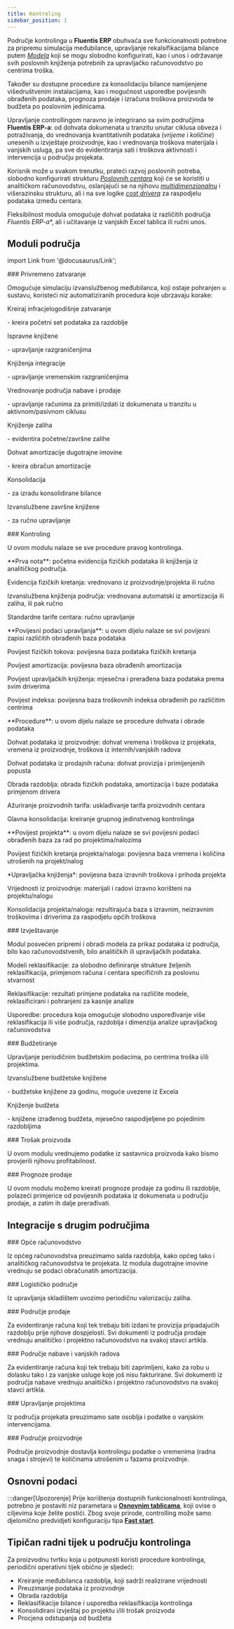 ```yaml
---
title: Kontroling
sidebar_position: 1
---
```


Područje kontrolinga u **Fluentis ERP** obuhvaća sve funkcionalnosti potrebne za pripremu simulacija međubilance, upravljanje rekalsifikacijama bilance putem [*Modela*](/docs/controlling/reclassifications/create-reclassification-model) koji se mogu slobodno konfigurirati, kao i unos i održavanje svih poslovnih knjiženja potrebnih za upravljačko računovodstvo po centrima troška.

Također su dostupne procedure za konsolidaciju bilance namijenjene višedruštvenim instalacijama, kao i mogućnost usporedbe povijesnih obrađenih podataka, prognoza prodaje i izračuna troškova proizvoda te budžeta po poslovnim jedinicama.

Upravljanje controllingom naravno je integrirano sa svim područjima **Fluentis ERP-a**: od dohvata dokumenata u tranzitu unutar ciklusa obveza i potraživanja, do vrednovanja kvantitativnih podataka (*vrijeme* i *količine*) unesenih u izvještaje proizvodnje, kao i vrednovanja troškova materijala i vanjskih usluga, pa sve do evidentiranja sati i troškova aktivnosti i intervencija u području projekata.

Korisnik može u svakom trenutku, prateći razvoj poslovnih potreba, slobodno konfigurirati strukturu [*Poslovnih centara*](/docs/controlling/controlling-parametrization/controlling-specific-settings/cost-centers) koji će se koristiti u analitičkom računovodstvu, oslanjajući se na njihovu [*multidimenzionalnu*](/docs/controlling/controlling-parametrization/controlling-specific-settings/dimension) i višerazinsku strukturu, ali i na sve logike [*cost drivera*](/docs/controlling/controlling-parametrization/controlling-specific-settings/cost-drivers) za raspodjelu podataka između centara.

Fleksibilnost modula omogućuje dohvat podataka iz različitih područja *Fluentis ERP-a**, ali i učitavanje iz vanjskih Excel tablica ili ručni unos.

## Moduli područja

import Link from '@docusaurus/Link';

<div className="cardContainer">
    <div className="card">
###     <Link to="/docs/controlling/mid-year-closures/general-overview">Privremeno zatvaranje</Link>
        <p>Omogućuje simulaciju izvanslužbenog međubilanca, koji ostaje pohranjen u sustavu, koristeći niz automatiziranih procedura koje ubrzavaju korake:</p>
            <p><Link to="/docs/controlling/mid-year-closures/create-mid-year-closures-intro" className="bold-link">Kreiraj infracjelogodišnje zatvaranje</Link></p>
            <p>- kreira početni set podataka za razdoblje</p>
            <p><Link to="/docs/controlling/mid-year-closures/procedures/adjusting-entry" className="bold-link">Ispravne knjižene</Link></p>
            <p>- upravljanje razgraničenjima</p>
            <p><Link to="/docs/controlling/mid-year-closures/procedures/integration-records" className="bold-link">Knjiženja integracije</Link></p>
            <p>- upravljanje vremenskim razgraničenjima</p>
            <p><Link to="/docs/controlling/mid-year-closures/procedures/purchase-and-sales-area-valorization" className="bold-link">Vrednovanje područja nabave i prodaje</Link></p>
            <p>- upravljanje računima za primiti/izdati iz dokumenata u tranzitu u aktivnom/pasivnom ciklusu</p>
            <p><Link to="/docs/controlling/mid-year-closures/procedures/warehouse-oddments" className="bold-link">Knjiženje zaliha</Link></p>
            <p>- evidentira početne/završne zalihe</p>
            <p><Link to="/docs/controlling/mid-year-closures/procedures/fixed-assets-depreciation-retrieve" className="bold-link">Dohvat amortizacije dugotrajne imovine</Link></p>
            <p>- kreira obračun amortizacije</p>
            <p><Link to="/docs/controlling/mid-year-closures/procedures/consolidation" className="bold-link">Konsolidacija</Link></p>
            <p>- za izradu konsolidirane bilance</p>
            <p><Link to="/docs/controlling/mid-year-closures/search-off-balance-sheet-records" className="bold-link">Izvanslužbene završne knjižene</Link></p>
            <p>- za ručno upravljanje</p>
    </div>
<div className="card">
###     <Link to="/docs/controlling/controlling-recordings/controlling-recording-intro">Kontroling</Link>
        <p>U ovom modulu nalaze se sve procedure pravog kontrolinga.</p>
        <p>**Prva nota**: početna evidencija fizičkih podataka ili knjiženja iz analitičkog područja.</p>
        <p><Link to="/docs/controlling/controlling-recordings/first-note/recording-physical-movements" className="bold-link">Evidencija fizičkih kretanja</Link>: vrednovano iz proizvodnje/projekta ili ručno</p>
        <p><Link to="/docs/controlling/controlling-recordings/first-note/extra-accounting-records-of-area" className="bold-link">Izvanslužbena knjiženja područja</Link>: vrednovana automatski iz amortizacija ili zaliha, ili pak ručno</p>
        <p><Link to="/docs/controlling/controlling-recordings/first-note/corporate-centers-std-rates" className="bold-link">Standardne tarife centara</Link>: ručno upravljanje</p>
        <p>**Povijesni podaci upravljanja**: u ovom dijelu nalaze se svi povijesni zapisi različitih obrađenih baza podataka</p>
        <p><Link to="/docs/controlling/controlling-recordings/history/physical-flux-history" className="bold-link">Povijest fizičkih tokova</Link>: povijesna baza podataka fizičkih kretanja</p>
        <p><Link to="/docs/controlling/controlling-recordings/history/depreciation-history" className="bold-link">Povijest amortizacija</Link>: povijesna baza obrađenih amortizacija</p>
        <p><Link to="/docs/controlling/controlling-recordings/history/recording-history" className="bold-link">Povijest upravljačkih knjiženja</Link>: mjesečna i prerađena baza podataka prema svim driverima</p>
        <p><Link to="/docs/controlling/controlling-recordings/history/index-history" className="bold-link">Povijest indeksa</Link>: povijesna baza troškovnih indeksa obrađenih po različitim centrima</p>
        <p>**Procedure**: u ovom dijelu nalaze se procedure dohvata i obrade podataka</p>
        <p><Link to="/docs/controlling/controlling-recordings/procedure/recovery-of-production-data" className="bold-link">Dohvat podataka iz proizvodnje</Link>: dohvat vremena i troškova iz projekata, vremena iz proizvodnje, troškova iz internih/vanjskih radova</p>
        <p><Link to="/docs/controlling/controlling-recordings/procedure/recovery-of-sales-invoice" className="bold-link">Dohvat podataka iz prodajnih računa</Link>: dohvat provizija i primijenjenih popusta</p>
        <p><Link to="/docs/controlling/controlling-recordings/procedure/period-processing" className="bold-link">Obrada razdoblja</Link>: obrada fizičkih podataka, amortizacija i baze podataka primjenom drivera</p>
        <p><Link to="/docs/controlling/controlling-recordings/procedure/alignment-production-indexes" className="bold-link">Ažuriranje proizvodnih tarifa</Link>: usklađivanje tarifa proizvodnih centara</p>
        <p><Link to="/docs/controlling/controlling-recordings/procedure/master-consolidation" className="bold-link">Glavna konsolidacija</Link>: kreiranje grupnog jedinstvenog kontrolinga</p>
        <p>**Povijest projekta**: u ovom dijelu nalaze se svi povijesni podaci obrađenih baza za rad po projektima/nalozima</p>
        <p><Link to="/docs/controlling/controlling-recordings/project-history/project-physical-history" className="bold-link">Povijest fizičkih kretanja projekta/naloga</Link>: povijesna baza vremena i količina utrošenih na projekt/nalog</p>
        <p><Link to="/docs/controlling/controlling-recordings/project-history/recording-project-history" className="bold-link">*Upravljačka knjiženja*</Link>: povijesna baza izravnih troškova i prihoda projekta</p>
        <p><Link to="/docs/controlling/controlling-recordings/project-history/production-values" className="bold-link">Vrijednosti iz proizvodnje</Link>: materijali i radovi izravno korišteni na projektu/nalogu</p>
        <p><Link to="/docs/controlling/controlling-recordings/project-history/project-consolidation" className="bold-link">Konsolidacija projekta/naloga</Link>: rezultirajuća baza s izravnim, neizravnim troškovima i driverima za raspodjelu općih troškova</p>
    </div>
</div>
<div className="cardContainer">
    <div className="card">
###     <Link to="/docs/controlling/reclassifications/reclassification-overview">Izvještavanje</Link>
        <p>Modul posvećen pripremi i obradi modela za prikaz podataka iz područja, bilo kao računovodstvenih, bilo analitičkih ili upravljačkih podataka.</p>
        <p><Link to="/docs/controlling/reclassifications/create-reclassification-model" className="bold-link">Modeli reklasifikacije</Link>: za slobodno definiranje strukture željenih reklasifikacija, primjenom računa i centara specifičnih za poslovnu stvarnost</p>
        <p><Link to="/docs/controlling/reclassifications/reclassifications-management" className="bold-link">Reklasifikacije</Link>: rezultati primjene podataka na različite modele, reklasificirani i pohranjeni za kasnije analize</p>
        <p><Link to="/docs/controlling/reclassifications/comparations" className="bold-link">Usporedbe</Link>: procedura koja omogućuje slobodno uspoređivanje više reklasifikacija ili više područja, razdoblja i dimenzija analize upravljačkog računovodstva</p>
    </div>
    <div className="card">
###     <Link to="/docs/controlling/budget/general-overview">Budžetiranje</Link>
        <p>Upravljanje periodičnim budžetskim podacima, po centrima troška i/ili projektima.</p>
        <p><Link to="/docs/controlling/budget/offbalance-records-search" className="bold-link">Izvanslužbene budžetske knjižene</Link></p>
        <p>- budžetske knjižene za godinu, moguće uvezene iz Excela</p>
        <p><Link to="/docs/controlling/budget/budgeting-records-search" className="bold-link">Knjiženje budžeta</Link></p>
        <p>- knjižene izrađenog budžeta, mjesečno raspodijeljene po pojedinim razdobljima</p>
    </div>
</div>
<div className="cardContainer">
    <div className="card">
###     <Link to="/docs/controlling/cost-calculation/product-cost-intro">Trošak proizvoda</Link>
        <p>U ovom modulu vrednujemo podatke iz sastavnica proizvoda kako bismo provjerili njihovu profitabilnost.</p>
    </div>
    <div className="card">
###     <Link to="/docs/controlling/sales-forecast/sales-forecast-intro">Prognoze prodaje</Link>
        <p>U ovom modulu možemo kreirati prognoze prodaje za godinu ili razdoblje, polazeći primjerice od povijesnih podataka iz dokumenata u području prodaje, a zatim ih dalje prerađivati.</p>
    </div>
</div>

## Integracije s drugim područjima
<div className="cardContainer">
    <div className="card">
###     <Link to="/docs/finance-area/finance-intro">Opće računovodstvo</Link>
        <p>Iz općeg računovodstva preuzimamo salda razdoblja, kako općeg tako i analitičkog računovodstva te projekata. Iz modula dugotrajne imovine vrednuju se podaci obračunatih amortizacija.</p>
    </div>
    <div className="card">
###     <Link to="/docs/logistics/logistics-intro">Logističko područje</Link>
        <p>Iz upravljanja skladištem uvozimo periodičnu valorizaciju zaliha.</p>
    </div>
</div>
<div className="cardContainer">
    <div className="card">
###     <Link to="/docs/sales/sales-intro">Područje prodaje</Link>
        <p>Za evidentiranje računa koji tek trebaju biti izdani te provizija pripadajućih razdoblju prije njihove dospjelosti. Svi dokumenti iz područja prodaje vrednuju analitičko i projektno računovodstvo na svakoj stavci artikla.</p>
    </div>
    <div className="card">
###     <Link to="/docs/purchase/purchases-intro">Područje nabave i vanjskih radova</Link>
        <p>Za evidentiranje računa koji tek trebaju biti zaprimljeni, kako za robu u dolasku tako i za vanjske usluge koje još nisu fakturirane. Svi dokumenti iz područja nabave vrednuju analitičko i projektno računovodstvo na svakoj stavci artikla.</p>
    </div>
</div>
<div className="cardContainer">
    <div className="card">
###     <Link to="/docs/project-management/project-management-intro">Upravljanje projektima</Link>
        <p>Iz područja projekata preuzimamo sate osoblja i podatke o vanjskim intervencijama.</p>
    </div>
    <div className="card">
###     <Link to="/docs/production/production-intro">Područje proizvodnje</Link>
        <p>Područje proizvodnje dostavlja kontrolingu podatke o vremenima (radna snaga i strojevi) te količinama utrošenim u fazama proizvodnje.</p>
    </div>
</div>

## Osnovni podaci
:::danger[Upozorenje]
Prije korištenja dostupnih funkcionalnosti kontrolinga, potrebno je postaviti niz parametara u [**Osnovnim tablicama**](/docs/controlling/controlling-parametrization/general-overview), koji ovise o ciljevima koje želite postići. Zbog svoje prirode, controlling može samo djelomično predvidjeti konfiguraciju tipa [**Fast start**](/docs/guide/fast-start).

## Tipičan radni tijek u području kontrolinga
Za proizvodnu tvrtku koja u potpunosti koristi procedure kontrolinga, periodični operativni tijek obično je sljedeći:
- Kreiranje međubilanca razdoblja, koji sadrži realizirane vrijednosti
- Preuzimanje podataka iz proizvodnje
- Obrada razdoblja
- Reklasifikacije bilance i usporedba reklasifikacija kontrolinga
- Konsolidirani izvještaj po projektu i/ili trošak proizvoda
- Procjena odstupanja od budžeta